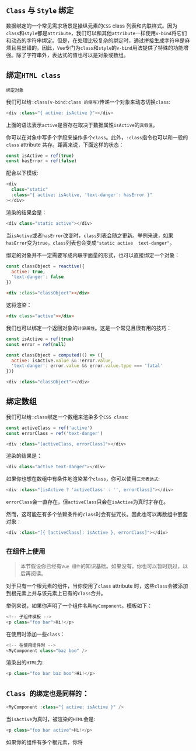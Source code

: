 
## `Class` 与 `Style` 绑定

数据绑定的一个常见需求场景是操纵元素的`CSS` class 列表和内联样式。因为`class`和`style`都是`attribute`，我们可以和其他`attribute`一样使用`v-bind`将它们和动态的字符串绑定。但是，在处理比较复杂的绑定时，通过拼接生成字符串是麻烦且易出错的。因此，`Vue`专门为`class`和`style`的`v-bind`用法提供了特殊的功能增强。除了字符串外，表达式的值也可以是对象或数组。

## 绑定`HTML class`

`绑定对象`

我们可以给`:class(v-bind:class 的缩写)`传递一个对象来动态切换`class`:

```js
<div :class="{ active: isActive }"></div>
```

上面的语法表示`active`是否存在取决于数据属性`isActive`的`真假值`。

你可以在对象中写多个字段来操作多个`class`。此外，`:class`指令也可以和一般的`class` attribute 共存。距离来说，下面这样的状态：

```js
const isActive = ref(true)
const hasError = ref(false)
```
配合以下模板:

```js
<div
  class="static"
  :class="{ active: isActive, 'text-danger': hasError }"
></div>
```
渲染的结果会是：

```js
<div class="static active"></div>
```
当`isActive`或者`hasError`改变时，`class`列表会随之更新。举例来说，如果`hasError`变为`true`，`class`列表也会变成`"static active  text-danger"`。

绑定的对象并不一定需要写成内联字面量的形式，也可以直接绑定一个对象：

```js
const classObject = reactive({
  active: true,
  'text-danger': false
})
```

```html
<div :class="classObject"></div>
```

这将渲染：

```html
<div class="active"></div>
```
我们也可以绑定一个返回对象的`计算属性`。这是一个常见且很有用的技巧：

```js
const isActive = ref(true)
const error = ref(null)

const classObject = computed(() => ({
  active: isActive.value && !error.value,
  'text-danger': error.value && error.value.type === 'fatal'
}))

<div :class="classObject"></div>
```

## 绑定数组

我们可以给`:class`绑定一个数组来渲染多个`CSS class`:

```js
const activeClass = ref('active')
const errorClass = ref('text-danger')
```
```js
<div :class="[activeClass, errorClass]"></div>
```
渲染的结果是：

```js
<div class="active text-danger"></div>
```
如果你也想在数组中有条件地渲染某个`class`，你可以使用`三元表达式`:

```js
<div :class="[isActive ? 'activeClass' : '', errorClass]"></div>
```
`errorClass`会一直存在，但`activeClass`只会在`isActive`为真时才存在。

然而，这可能在有多个依赖条件的`class`时会有些冗长。因此也可以再数组中嵌套对象：

```js
<div :class="[{ [activeClass]: isActive }, errorClass]"></div>
```

## `在组件上使用`

> 本节假设你已经有`Vue 组件`的知识基础。如果没有，你也可以暂时跳过，以后再阅读。

对于只有一个根元素的组件，当你使用了`class` attribute 时，这些`class`会被添加到根元素上并与该元素上已有的`class`合并。

举例来说，如果你声明了一个组件名叫`MyComponent`。模板如下：

```js
<!-- 子组件模板 -->
<p class="foo bar">Hi!</p>
```

在使用时添加一些`class`：

```js
<!-- 在使用组件时 -->
<MyComponent class="baz boo" />
```

渲染出的`HTML`为:

```js
<p class="foo bar baz boo">Hi!</p>
```

## `Class 的绑定也是同样的`：

```js
<MyComponent :class="{ active: isActive }" />
```

当`isActive`为真时，被渲染的`HTML`会是:

```js
<p class="foo bar active">Hi!</p>
```
如果你的组件有多个根元素，你将


